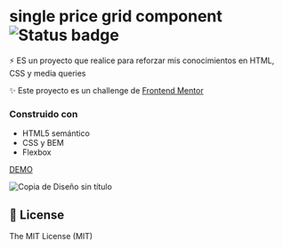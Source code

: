 # single price grid component   ![Status badge](https://img.shields.io/badge/status-in%20progress-yellow)

⚡️  ES un proyecto que realice para reforzar mis conocimientos en  HTML, CSS y media queries

✨ Este proyecto es un challenge  de [Frontend Mentor](https://www.frontendmentor.io/challenges/single-price-grid-component-5ce41129d0ff452fec5abbbc)

### Construido con 

- HTML5 semántico
- CSS y BEM
- Flexbox


[DEMO](https://single-price-grid-component-alpha-two.vercel.app/) 



![Copia de Diseño sin título](https://user-images.githubusercontent.com/58489695/124403351-85863800-dcfb-11eb-801f-248f68e91f48.png)



## 🧾 License
The MIT License (MIT)



